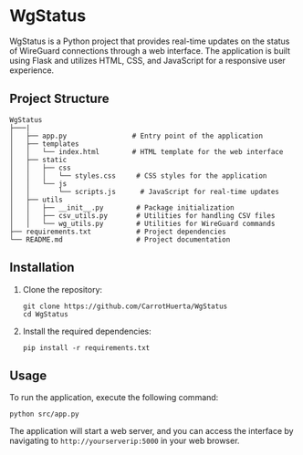 # WgStatus

WgStatus is a Python project that provides real-time updates on the status of WireGuard connections through a web interface. The application is built using Flask and utilizes HTML, CSS, and JavaScript for a responsive user experience.

## Project Structure

```
WgStatus
├───|
│   ├── app.py                # Entry point of the application
│   ├── templates
│   │   └── index.html        # HTML template for the web interface
│   ├── static
│   │   ├── css
│   │   │   └── styles.css     # CSS styles for the application
│   │   └── js
│   │       └── scripts.js      # JavaScript for real-time updates
│   ├── utils
│   │   ├── __init__.py        # Package initialization
│   │   ├── csv_utils.py       # Utilities for handling CSV files
│   │   └── wg_utils.py        # Utilities for WireGuard commands
├── requirements.txt           # Project dependencies
└── README.md                  # Project documentation
```

## Installation

1. Clone the repository:
   ```
   git clone https://github.com/CarrotHuerta/WgStatus
   cd WgStatus
   ```

2. Install the required dependencies:
   ```
   pip install -r requirements.txt
   ```

## Usage

To run the application, execute the following command:
```
python src/app.py
```

The application will start a web server, and you can access the interface by navigating to `http://yourserverip:5000` in your web browser.
